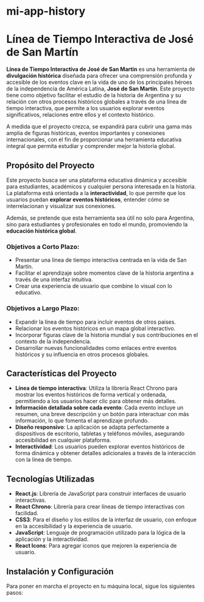 # mi-app-history
# Línea de Tiempo Interactiva de José de San Martín

**Línea de Tiempo Interactiva de José de San Martín** es una herramienta de **divulgación histórica** diseñada para ofrecer una comprensión profunda y accesible de los eventos clave en la vida de uno de los principales héroes de la independencia de América Latina, **José de San Martín**. Este proyecto tiene como objetivo facilitar el estudio de la historia de Argentina y su relación con otros procesos históricos globales a través de una línea de tiempo interactiva, que permite a los usuarios explorar eventos significativos, relaciones entre ellos y el contexto histórico.

A medida que el proyecto crezca, se expandirá para cubrir una gama más amplia de figuras históricas, eventos importantes y conexiones internacionales, con el fin de proporcionar una herramienta educativa integral que permita estudiar y comprender mejor la historia global.

## Propósito del Proyecto

Este proyecto busca ser una plataforma educativa dinámica y accesible para estudiantes, académicos y cualquier persona interesada en la historia. 
La plataforma está orientada a la 
**interactividad**, lo que permite que los usuarios puedan **explorar eventos históricos**, entender cómo se interrelacionan y visualizar sus conexiones.

Además, se pretende que esta herramienta sea útil no solo para Argentina, sino para estudiantes y profesionales en todo el mundo, promoviendo la **educación histórica global**.

### Objetivos a Corto Plazo:

- Presentar una línea de tiempo interactiva centrada en la vida de San Martín.
- Facilitar el aprendizaje sobre momentos clave de la historia argentina a través de una interfaz intuitiva.
- Crear una experiencia de usuario que combine lo visual con lo educativo.

### Objetivos a Largo Plazo:

- Expandir la línea de tiempo para incluir eventos de otros paises.
- Relacionar los eventos históricos en un mapa global interactivo.
- Incorporar figuras clave de la historia mundial y sus contribuciones en el contexto de la independencia.
- Desarrollar nuevas funcionalidades como enlaces entre eventos históricos y su influencia en otros procesos globales.

## Características del Proyecto

- **Línea de tiempo interactiva**: Utiliza la librería React Chrono para mostrar los eventos históricos de forma vertical y ordenada, permitiendo a los usuarios hacer clic para obtener más detalles.
- **Información detallada sobre cada evento**: Cada evento incluye un resumen, una breve descripción y un botón para interactuar con más información, lo que fomenta el aprendizaje profundo.
- **Diseño responsivo**: La aplicación se adapta perfectamente a dispositivos de escritorio, tabletas y teléfonos móviles, asegurando accesibilidad en cualquier plataforma.
- **Interactividad**: Los usuarios pueden explorar eventos históricos de forma dinámica y obtener detalles adicionales a través de la interacción con la línea de tiempo.

## Tecnologías Utilizadas

- **React.js**: Librería de JavaScript para construir interfaces de usuario interactivas.
- **React Chrono**: Librería para crear líneas de tiempo interactivas con facilidad.
- **CSS3**: Para el diseño y los estilos de la interfaz de usuario, con enfoque en la accesibilidad y la experiencia de usuario.
- **JavaScript**: Lenguaje de programación utilizado para la lógica de la aplicación y la interactividad.
- **React Icons**: Para agregar iconos que mejoren la experiencia de usuario.

## Instalación y Configuración

Para poner en marcha el proyecto en tu máquina local, sigue los siguientes pasos:
